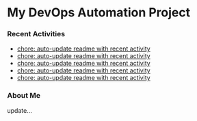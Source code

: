 # My DevOps Automation Project

### Recent Activities
<!-- activity:START -->
- [chore: auto-update readme with recent activity](https://github.com/kaigiii/mybowling-app/commit/2b7ce9b73fa734486c3ed836027200ae52a72023)
- [chore: auto-update readme with recent activity](https://github.com/kaigiii/mybowling-app/commit/36d9edebdace13675ed2ed82867625f98993bc22)
- [chore: auto-update readme with recent activity](https://github.com/kaigiii/mybowling-app/commit/aedea2e5a64a83c3390e8e77f9b75681914936d2)
- [chore: auto-update readme with recent activity](https://github.com/kaigiii/mybowling-app/commit/d2b5491748c3fd5c58071b767063ce91f97f9146)
- [chore: auto-update readme with recent activity](https://github.com/kaigiii/mybowling-app/commit/51cc90ce37456727dd3cfd1b9a7d53e3ee68d661)
<!-- activity:END -->

### About Me
<!-- MYLINKS:START -->
<!-- MYLINKS:END -->

update...
